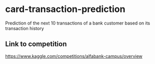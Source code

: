 # card-transaction-prediction
Prediction of the next 10 transactions of a bank customer based on its transaction history

## Link to competition
https://www.kaggle.com/competitions/alfabank-campus/overview